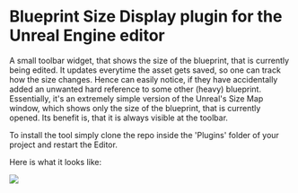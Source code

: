 # Blueprint Size Display plugin for the Unreal Engine editor

A small toolbar widget, that shows the size of the blueprint, that is currently being edited.
It updates everytime the asset gets saved, so one can track how the size changes. Hence can easily notice, if they have accidentally added an unwanted hard reference to some other (heavy) blueprint.
Essentially, it's an extremely simple version of the Unreal's Size Map window, which shows only the size of the blueprint, that is currently opened.
Its benefit is, that it is always visible at the toolbar.


To install the tool simply clone the repo inside the 'Plugins' folder of your project and restart the Editor. 


Here is what it looks like:

![](https://mrvgm.github.io/misc/BlueprintSizeDisplay.gif)
